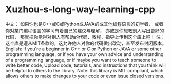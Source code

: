 # Xuzhou-s-long-way-learning-cpp
中文：
如果你也是C++或C或Python或JAVA的或其他编程语言的初学者，
或者你对某门编程语言的学习有着自己的建议与理解，
亦或是你想教别人写出更好的代码，
那就把你觉得对别人有帮助的代码、教程、指导上传到这个库上吧！
注：这个库是遵从MIT条款的，这允许他人对你的代码做出改动，甚至发布封闭版本。
English:
If you're a beginner in C++ or C or Python or JAVA or some other programming language,
or if you have your own advice and understanding of a programming language,
or if maybe you want to teach someone to write better code,
Upload code, tutorials, and instructions that you think will be helpful to others to the library.
Note: this library is MIT compliant, which allows others to make changes to your code or even issue closed versions.
